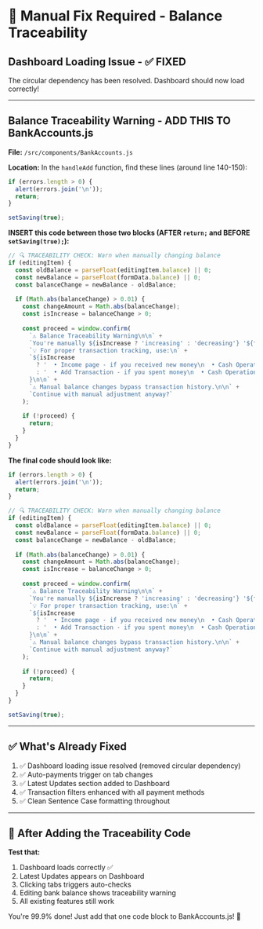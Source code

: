 # 🔧 Manual Fix Required - Balance Traceability

## Dashboard Loading Issue - ✅ FIXED
The circular dependency has been resolved. Dashboard should now load correctly!

---

## Balance Traceability Warning - ADD THIS TO BankAccounts.js

**File:** `/src/components/BankAccounts.js`

**Location:** In the `handleAdd` function, find these lines (around line 140-150):

```javascript
if (errors.length > 0) {
  alert(errors.join('\n'));
  return;
}

setSaving(true);
```

**INSERT this code between those two blocks (AFTER `return;` and BEFORE `setSaving(true);`):**

```javascript
// 🔍 TRACEABILITY CHECK: Warn when manually changing balance
if (editingItem) {
  const oldBalance = parseFloat(editingItem.balance) || 0;
  const newBalance = parseFloat(formData.balance) || 0;
  const balanceChange = newBalance - oldBalance;
  
  if (Math.abs(balanceChange) > 0.01) {
    const changeAmount = Math.abs(balanceChange);
    const isIncrease = balanceChange > 0;
    
    const proceed = window.confirm(
      `⚠️ Balance Traceability Warning\n\n` +
      `You're manually ${isIncrease ? 'increasing' : 'decreasing'} '${formData.name}' balance by ${formatCurrency(changeAmount)}.\n\n` +
      `💡 For proper transaction tracking, use:\n` +
      `${isIncrease 
        ? '  • Income page - if you received new money\n  • Cash Operations (Deposit) - if depositing cash\n  • Transfer - if moving from another account'
        : '  • Add Transaction - if you spent money\n  • Cash Operations (Withdraw) - if withdrawing cash\n  • Transfer - if moving to another account'
      }\n\n` +
      `⚠️ Manual balance changes bypass transaction history.\n\n` +
      `Continue with manual adjustment anyway?`
    );
    
    if (!proceed) {
      return;
    }
  }
}
```

**The final code should look like:**

```javascript
if (errors.length > 0) {
  alert(errors.join('\n'));
  return;
}

// 🔍 TRACEABILITY CHECK: Warn when manually changing balance
if (editingItem) {
  const oldBalance = parseFloat(editingItem.balance) || 0;
  const newBalance = parseFloat(formData.balance) || 0;
  const balanceChange = newBalance - oldBalance;
  
  if (Math.abs(balanceChange) > 0.01) {
    const changeAmount = Math.abs(balanceChange);
    const isIncrease = balanceChange > 0;
    
    const proceed = window.confirm(
      `⚠️ Balance Traceability Warning\n\n` +
      `You're manually ${isIncrease ? 'increasing' : 'decreasing'} '${formData.name}' balance by ${formatCurrency(changeAmount)}.\n\n` +
      `💡 For proper transaction tracking, use:\n` +
      `${isIncrease 
        ? '  • Income page - if you received new money\n  • Cash Operations (Deposit) - if depositing cash\n  • Transfer - if moving from another account'
        : '  • Add Transaction - if you spent money\n  • Cash Operations (Withdraw) - if withdrawing cash\n  • Transfer - if moving to another account'
      }\n\n` +
      `⚠️ Manual balance changes bypass transaction history.\n\n` +
      `Continue with manual adjustment anyway?`
    );
    
    if (!proceed) {
      return;
    }
  }
}

setSaving(true);
```

---

## ✅ What's Already Fixed

1. ✅ Dashboard loading issue resolved (removed circular dependency)
2. ✅ Auto-payments trigger on tab changes
3. ✅ Latest Updates section added to Dashboard
4. ✅ Transaction filters enhanced with all payment methods
5. ✅ Clean Sentence Case formatting throughout

---

## 🎯 After Adding the Traceability Code

**Test that:**
1. Dashboard loads correctly ✅
2. Latest Updates appears on Dashboard
3. Clicking tabs triggers auto-checks
4. Editing bank balance shows traceability warning
5. All existing features still work

You're 99.9% done! Just add that one code block to BankAccounts.js! 🚀
